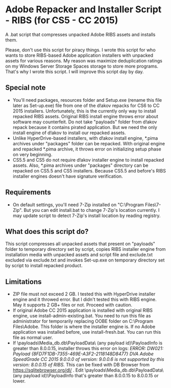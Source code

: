 # Adobe Repacker and Installer Script - RIBS (for CS5 - CC 2015)
A .bat script that compresses unpacked Adobe RIBS assets and installs them.
 
Please, don't use this script for piracy things. I wrote this script for who wants to store RIBS-based Adobe application installers with unpacked assets for various reasons. My reason was maximize deduplication ratings on my Windows Server Storage Spaces storage to store more programs. That's why I wrote this script. I will improve this script day by day.

## Special note
- You'll need packages, resources folder and Setup.exe (rename this file later as Set-up.exe) file from one of the d!akov repacks for CS6 to CC 2015 installers. Unfortunately, this is the currently only way to install repacked RIBS assets. Original RIBS install engine throws error about software may counterfeit. Do not take "payloads" folder from d!akov repack because it contains pirated application. But we need the only install engine of d!akov to install our repacked assets.
- Unlike HyperDrive-based installers, with d!akov install engine, *.pima archives under "packages" folder can be repacked. With original engine and repacked *.pima archive, it throws error on initializing setup phase on very beginning.
- CS5.5 and CS5 do not require d!akov installer engine to install repacked assets. Also, *.pima archives under "packages" directory can be repacked on CS5.5 and CS5 installers. Because CS5.5 and before's RIBS installer engines doesn't have signature verification.

## Requirements
- On default settings, you'll need 7-Zip installed on "C:\Program Files\7-Zip". But you can edit install.bat to change 7-Zip's location currently. I may update script to detect 7-Zip's install location by reading registry.

## What does this script do?
This script compresses all unpacked assets that present on "payloads" folder to temporary directory set by script, copies RIBS installer engine from installation media with unpacked assets and script file and exclude.txt excluded via exclude.txt and invokes Set-up.exe on temporary directory set by script to install repacked product.

## Limitations
- ZIP file must not exceed 2 GB. I tested this with HyperDrive installer engine and it throwed error. But I didn't tested this with RIBS engine. May it supports 2 GB+ files or not. Proceed with caution.
- If original Adobe CC 2015 application is installed with original RIBS engine, use install-admin-existing.bat. You need to run this file as administrator for temporarily replacing OOBE folder on C:\Program Files\Adobe. This folder is where the installer engine is. If no Adobe application was installed before, use install-fresh.bat. You can run this file as normal user.
- If \payloads\Media_db.db\PayloadData\ (any payload id)\PayloadInfo is greater than 8.0.0.15, installer throws this error on logs: *ERROR: DW021: Payload {8FD7F1DB-7355-469E-A3F2-2118148D8477} DVA Adobe SpeedGrade CC 2015 9.0.0.0 of version: 9.0.0.6 is not supported by this version: 8.0.0.15 of RIBS.* This can be fixed with DB Browser from https://sqlitebrowser.org/dl/ . Edit \payloads\Media_db.db\PayloadData\ (any payload id)\PayloadInfo that's greater than 8.0.0.15 to 8.0.0.15 or lower.
